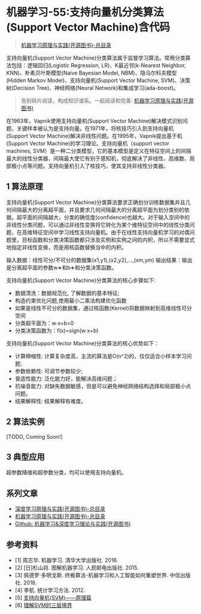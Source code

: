 # 机器学习-55:支持向量机分类算法(Support Vector Machine)含代码

> [机器学习原理与实践(开源图书)-总目录](https://blog.csdn.net/shareviews/article/details/83030331)

支持向量机(Support Vector Machine)分类算法属于监督学习算法。常用分类算法包括：逻辑回归(Logistic Regression, LR)、K最近邻(k-Nearest Neighbor, KNN)、朴素贝叶斯模型(Naive Bayesian Model, NBM)、隐马尔科夫模型(Hidden Markov Model)、支持向量机(Support Vector Machine, SVM)、决策树(Decision Tree)、神经网络(Neural Network)和集成学习(ada-boost)。

> 告别碎片阅读，构成知识谱系。一起阅读和完善: [机器学习原理与实践(开源图书)](https://github.com/media-tm/MTOpenML)

在1963年，Vapnik使用支持向量机(Support Vector Machine)解决模式识别问题，关键样本被认为是支持向量。在1971年，将核技巧引入到支持向量机(Support Vector Machine)解决非线性问题。在1995年，Vapnik提出基于机(Support Vector Machine)的学习理论。支持向量机（support vector machines, SVM）是一种二分类模型，它的基本模型是定义在特征空间上的间隔最大的线性分类器，间隔最大使它有别于感知机，彻底解决了非线性、高维数、局部极小点等问题。支持向量机引入了核技巧，使其支持非线性分类器。

## 1 算法原理

支持向量机(Support Vector Machine)分类算法要求正确划分训练数据集并且几何间隔最大的分离超平面，并且要求几何间隔最大的分离超平面为划分类别的依据。超平面的间隔越大，分类的确信度(confidence)也越大。对于输入空间中的非线性分类问题，可以通过非线性变换将它转化为某个维特征空间中的线性分类问题，在高维特征空间中学习线性支持向量机。由于在线性支持向量机学习的对偶问题里，目标函数和分类决策函数都只涉及实例和实例之间的内积，所以不需要显式地指定非线性变换，而是用核函数替换当中的内积。

输入数据：线性可分/不可分的数据集(x1,y1),(x2,y2),...,(xm,ym)
输出结果：输出是分离超平面的参数w∗和b∗和分类决策函数。

支持向量机(Support Vector Machine)分类算法的核心步骤如下:

- 数据清洗：数据规范化, 了解数据的基本特征;
- 构造约束优化问题,使用最小二乘法构建优化函数
- 如果是线性不可分的数据集，通过核函数(Kernel)将数据映射到高维线性可分空间
- 分类超平面为：w∙x+b=0
- 分类决策函数为：f(x)=sign(w∙x+b)

支持向量机(Support Vector Machine)分类算法的核心优势如下：

- 计算伸缩性: 计算复杂度高，主流的算法是O(n^2)的，仅仅适合小样本学习问题;
- 参数依赖性: 可调节参数较少;
- 普适性能力: 泛化能力好，能解决高维问题；
- 抗噪音能力: 对缺失数据敏感，但是可以避免神经网络结构选择和局部极小点问题。
- 结果解释性: 结果解释有难度。

## 2 算法实例

[TODO, Coming Soon!]

## 3 典型应用

超参数降维和超参数分类，均可以使用支持向量机。

## 系列文章

- [深度学习原理与实践(开源图书)-总目录](https://blog.csdn.net/shareviews/article/details/83040730)
- [机器学习原理与实践(开源图书)-总目录](https://blog.csdn.net/shareviews/article/details/83030331)
- [Github: 机器学习&深度学习理论与实践(开源图书)](https://github.com/media-tm/MTOpenML)

## 参考资料

- [1] 周志华. 机器学习. 清华大学出版社. 2016.
- [2] [日]杉山将. 图解机器学习. 人民邮电出版社. 2015.
- [3] 佩德罗·多明戈斯. 终极算法-机器学习和人工智能如何重塑世界. 中信出版社. 2018.
- [4] 李航. 统计学习方法. 2012.
- [5] [支持向量机(SVM)——原理篇](https://zhuanlan.zhihu.com/p/31886934)
- [6] [理解SVM的三层境界](https://blog.csdn.net/v_july_v/article/details/7624837)